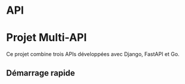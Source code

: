 # API
# Projet Multi-API

Ce projet combine trois APIs développées avec Django, FastAPI et Go.

## Démarrage rapide